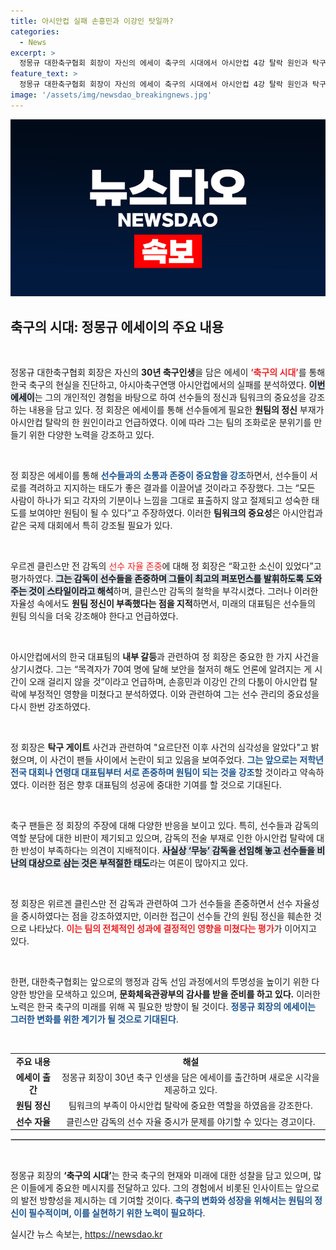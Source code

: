 ```yaml
---
title: 아시안컵 실패 손흥민과 이강인 탓일까?
categories:
  - News
excerpt: >
  정몽규 대한축구협회 회장이 자신의 에세이 축구의 시대에서 아시안컵 4강 탈락 원인과 탁구 게이트 논란을 진단하며, 선수 간 갈등과 감독의 역할을 조명한다. 클릭해 진실을 확인해보세요!
feature_text: >
  정몽규 대한축구협회 회장이 자신의 에세이 축구의 시대에서 아시안컵 4강 탈락 원인과 탁구 게이트 논란을 진단하며, 선수 간 갈등과 감독의 역할을 조명한다. 클릭해 진실을 확인해보세요!
image: '/assets/img/newsdao_breakingnews.jpg'
---
```


<p><img src="/assets/img/newsdao_breakingnews.jpg" alt="ontimetimes 속보" /></p>

<h2 data-ke-size="size26">축구의 시대: 정몽규 에세이의 주요 내용</h2>

<p data-ke-size="size16">&nbsp;</p>

<p>정몽규 대한축구협회 회장은 자신의 <b>30년 축구인생</b>을 담은 에세이 <b><span style="color: #ee2323;">‘축구의 시대’</span></b>를 통해 한국 축구의 현실을 진단하고, 아시아축구연맹 아시안컵에서의 실패를 분석하였다. <b><span style="background-color: #21538527;">이번 에세이</span></b>는 그의 개인적인 경험을 바탕으로 하여 선수들의 정신과 팀워크의 중요성을 강조하는 내용을 담고 있다. 정 회장은 에세이를 통해 선수들에게 필요한 <b>원팀의 정신</b> 부재가 아시안컵 탈락의 한 원인이라고 언급하였다. 이에 따라 그는 팀의 조화로운 분위기를 만들기 위한 다양한 노력을 강조하고 있다.</p></p>

<p data-ke-size="size16">&nbsp;</p>

<p>정 회장은 에세이를 통해 <b><span style="color: #1a5490;">선수들과의 소통과 존중이 중요함을 강조</span></b>하면서, 선수들이 서로를 격려하고 지지하는 태도가 좋은 결과를 이끌어낼 것이라고 주장했다. 그는 “모든 사람이 하나가 되고 각자의 기분이나 느낌을 그대로 표출하지 않고 절제되고 성숙한 태도를 보여야만 원팀이 될 수 있다”고 주장하였다. 이러한 <b>팀워크의 중요성</b>은 아시안컵과 같은 국제 대회에서 특히 강조될 필요가 있다.</p>

<p data-ke-size="size16">&nbsp;</p>

<p>우르겐 클린스만 전 감독의 <span style="color: #ee2323;">선수 자율 존중</span>에 대해 정 회장은 “확고한 소신이 있었다”고 평가하였다. <b><span style="background-color: #21538527;">그는 감독이 선수들을 존중하며 그들이 최고의 퍼포먼스를 발휘하도록 도와주는 것이 스타일이라고 해석</span></b>하며, 클린스만 감독의 철학을 부각시켰다. 그러나 이러한 자율성 속에서도 <b>원팀 정신이 부족했다는 점을 지적</b>하면서, 미래의 대표팀은 선수들의 원팀 의식을 더욱 강조해야 한다고 언급하였다.</p>

<p data-ke-size="size16">&nbsp;</p>

<p>아시안컵에서의 한국 대표팀의 <b>내부 갈등</b>과 관련하여 정 회장은 중요한 한 가지 사건을 상기시켰다. 그는 “목격자가 70여 명에 달해 보안을 철저히 해도 언론에 알려지는 게 시간이 오래 걸리지 않을 것”이라고 언급하며, 손흥민과 이강인 간의 다툼이 아시안컵 탈락에 부정적인 영향을 미쳤다고 분석하였다. 이와 관련하여 그는 선수 관리의 중요성을 다시 한번 강조하였다.</p>

<p data-ke-size="size16">&nbsp;</p>

<p>정 회장은 <b>탁구 게이트</b> 사건과 관련하여 "요르단전 이후 사건의 심각성을 알았다"고 밝혔으며, 이 사건이 팬들 사이에서 논란이 되고 있음을 보여주었다. <b><span style="color: #1a5490;">그는 앞으로는 저학년 전국 대회나 연령대 대표팀부터 서로 존중하며 원팀이 되는 것을 강조</span></b>할 것이라고 약속하였다. 이러한 점은 향후 대표팀의 성공에 중대한 기여를 할 것으로 기대된다.</p>

<p data-ke-size="size16">&nbsp;</p>

<p>축구 팬들은 정 회장의 주장에 대해 다양한 반응을 보이고 있다. 특히, 선수들과 감독의 역할 분담에 대한 비판이 제기되고 있으며, 감독의 전술 부재로 인한 아시안컵 탈락에 대한 반성이 부족하다는 의견이 지배적이다. <b><span style="background-color: #21538527;">사실상 ‘무능’ 감독을 선임해 놓고 선수들을 비난의 대상으로 삼는 것은 부적절한 태도</span></b>라는 여론이 많아지고 있다.</p>

<p data-ke-size="size16">&nbsp;</p>

<p>정 회장은 위르겐 클린스만 전 감독과 관련하여 그가 선수들을 존중하면서 선수 자율성을 중시하였다는 점을 강조하였지만, 이러한 접근이 선수들 간의 원팀 정신을 훼손한 것으로 나타났다. <b><span style="color: #ee2323;">이는 팀의 전체적인 성과에 결정적인 영향을 미쳤다는 평가</span></b>가 이어지고 있다.</p>

<p data-ke-size="size16">&nbsp;</p>

<p>한편, 대한축구협회는 앞으로의 행정과 감독 선임 과정에서의 투명성을 높이기 위한 다양한 방안을 모색하고 있으며, <b>문화체육관광부의 감사를 받을 준비를 하고 있다.</b> 이러한 노력은 한국 축구의 미래를 위해 꼭 필요한 방향이 될 것이다. <b><span style="color: #1a5490;">정몽규 회장의 에세이는 그러한 변화를 위한 계기가 될 것으로 기대된다</span></b>.</p></p>

<p data-ke-size="size16">&nbsp;</p> 

<table style="width: 100%; border-collapse: collapse;">
    <tbody>
        <tr>
            <td style="text-align: center; height: 17px;"><b>주요 내용</b></td>
            <td style="text-align: center; height: 17px;"><b>해설</b></td>
        </tr>
        <tr>
            <td style="text-align: center; height: 17px;"><b>에세이 출간</b></td>
            <td style="text-align: center; height: 17px;">정몽규 회장이 30년 축구 인생을 담은 에세이를 출간하며 새로운 시각을 제공하고 있다.</td>
        </tr>
        <tr>
            <td style="text-align: center; height: 17px;"><b>원팀 정신</b></td>
            <td style="text-align: center; height: 17px;">팀워크의 부족이 아시안컵 탈락에 중요한 역할을 하였음을 강조한다.</td>
        </tr>
        <tr>
            <td style="text-align: center; height: 17px;"><b>선수 자율</b></td>
            <td style="text-align: center; height: 17px;">클린스만 감독의 선수 자율 중시가 문제를 야기할 수 있다는 경고이다.</td>
        </tr>
    </tbody>
</table>

<hr style="border: 1px solid #ccc;">

<p data-ke-size="size16">&nbsp;</p>

<p>정몽규 회장의 <b>‘축구의 시대’</b>는 한국 축구의 현재와 미래에 대한 성찰을 담고 있으며, 많은 이들에게 중요한 메시지를 전달하고 있다. 그의 경험에서 비롯된 인사이트는 앞으로의 발전 방향성을 제시하는 데 기여할 것이다. <b><span style="color: #1a5490;">축구의 변화와 성장을 위해서는 원팀의 정신이 필수적이며, 이를 실현하기 위한 노력이 필요하다</span></b>.</p></p>
실시간 뉴스 속보는, <a href="https://newsdao.kr" rel="dofollow">https://newsdao.kr</a>


